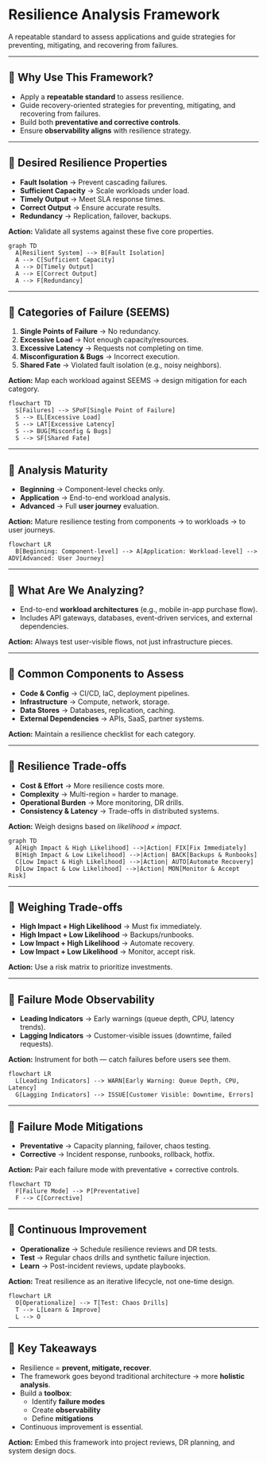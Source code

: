 # Resilience Analysis Framework  

A repeatable standard to assess applications and guide strategies for preventing, mitigating, and recovering from failures.  

---

## 🔹 Why Use This Framework?  
- Apply a **repeatable standard** to assess resilience.  
- Guide recovery-oriented strategies for preventing, mitigating, and recovering from failures.  
- Build both **preventative and corrective controls**.  
- Ensure **observability aligns** with resilience strategy.  

---

## 🔹 Desired Resilience Properties  
- **Fault Isolation** → Prevent cascading failures.  
- **Sufficient Capacity** → Scale workloads under load.  
- **Timely Output** → Meet SLA response times.  
- **Correct Output** → Ensure accurate results.  
- **Redundancy** → Replication, failover, backups.  

**Action:** Validate all systems against these five core properties.  

```mermaid
graph TD
  A[Resilient System] --> B[Fault Isolation]
  A --> C[Sufficient Capacity]
  A --> D[Timely Output]
  A --> E[Correct Output]
  A --> F[Redundancy]
```
---

## 🔹 Categories of Failure (SEEMS)  
1. **Single Points of Failure** → No redundancy.  
2. **Excessive Load** → Not enough capacity/resources.  
3. **Excessive Latency** → Requests not completing on time.  
4. **Misconfiguration & Bugs** → Incorrect execution.  
5. **Shared Fate** → Violated fault isolation (e.g., noisy neighbors).  

**Action:** Map each workload against SEEMS → design mitigation for each category.  

```mermaid
flowchart TD
  S[Failures] --> SPoF[Single Point of Failure]
  S --> EL[Excessive Load]
  S --> LAT[Excessive Latency]
  S --> BUG[Misconfig & Bugs]
  S --> SF[Shared Fate]
```
---

## 🔹 Analysis Maturity  
- **Beginning** → Component-level checks only.  
- **Application** → End-to-end workload analysis.  
- **Advanced** → Full **user journey** evaluation.  

**Action:** Mature resilience testing from components → to workloads → to user journeys.  

```mermaid
flowchart LR
  B[Beginning: Component-level] --> A[Application: Workload-level] --> ADV[Advanced: User Journey]
```
---

## 🔹 What Are We Analyzing?  
- End-to-end **workload architectures** (e.g., mobile in-app purchase flow).  
- Includes API gateways, databases, event-driven services, and external dependencies.  

**Action:** Always test user-visible flows, not just infrastructure pieces.  

---

## 🔹 Common Components to Assess  
- **Code & Config** → CI/CD, IaC, deployment pipelines.  
- **Infrastructure** → Compute, network, storage.  
- **Data Stores** → Databases, replication, caching.  
- **External Dependencies** → APIs, SaaS, partner systems.  

**Action:** Maintain a resilience checklist for each category.  

---

## 🔹 Resilience Trade-offs  
- **Cost & Effort** → More resilience costs more.  
- **Complexity** → Multi-region = harder to manage.  
- **Operational Burden** → More monitoring, DR drills.  
- **Consistency & Latency** → Trade-offs in distributed systems.  

**Action:** Weigh designs based on *likelihood × impact*.  

```mermaid
graph TD
  A[High Impact & High Likelihood] -->|Action| FIX[Fix Immediately]
  B[High Impact & Low Likelihood] -->|Action| BACK[Backups & Runbooks]
  C[Low Impact & High Likelihood] -->|Action| AUTO[Automate Recovery]
  D[Low Impact & Low Likelihood] -->|Action| MON[Monitor & Accept Risk]
```
---

## 🔹 Weighing Trade-offs  
- **High Impact + High Likelihood** → Must fix immediately.  
- **High Impact + Low Likelihood** → Backups/runbooks.  
- **Low Impact + High Likelihood** → Automate recovery.  
- **Low Impact + Low Likelihood** → Monitor, accept risk.  

**Action:** Use a risk matrix to prioritize investments.  

---

## 🔹 Failure Mode Observability  
- **Leading Indicators** → Early warnings (queue depth, CPU, latency trends).  
- **Lagging Indicators** → Customer-visible issues (downtime, failed requests).  

**Action:** Instrument for both — catch failures before users see them.  

```mermaid
flowchart LR
  L[Leading Indicators] --> WARN[Early Warning: Queue Depth, CPU, Latency]
  G[Lagging Indicators] --> ISSUE[Customer Visible: Downtime, Errors]
```
---

## 🔹 Failure Mode Mitigations  
- **Preventative** → Capacity planning, failover, chaos testing.  
- **Corrective** → Incident response, runbooks, rollback, hotfix.  

**Action:** Pair each failure mode with preventative + corrective controls.  

```mermaid
flowchart TD
  F[Failure Mode] --> P[Preventative]
  F --> C[Corrective]
```
---

## 🔹 Continuous Improvement  
- **Operationalize** → Schedule resilience reviews and DR tests.  
- **Test** → Regular chaos drills and synthetic failure injection.  
- **Learn** → Post-incident reviews, update playbooks.  

**Action:** Treat resilience as an iterative lifecycle, not one-time design.  

```mermaid
flowchart LR
  O[Operationalize] --> T[Test: Chaos Drills]
  T --> L[Learn & Improve]
  L --> O
```
---

## 🔹 Key Takeaways  
- Resilience = **prevent, mitigate, recover**.  
- The framework goes beyond traditional architecture → more **holistic analysis**.  
- Build a **toolbox**:  
  - Identify **failure modes**  
  - Create **observability**  
  - Define **mitigations**  
- Continuous improvement is essential.  

**Action:** Embed this framework into project reviews, DR planning, and system design docs.  

